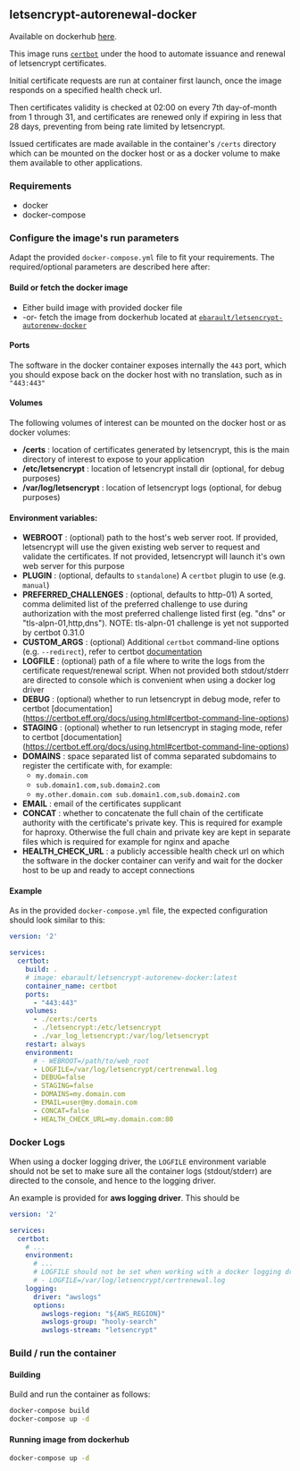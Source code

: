 ## letsencrypt-autorenewal-docker

Available on dockerhub [here]( https://hub.docker.com/r/ebarault/letsencrypt-autorenew-docker).

This image runs [`certbot`](https://certbot.eff.org/) under the hood to automate issuance and renewal of letsencrypt certificates.

Initial certificate requests are run at container first launch, once the image responds on a specified health check url.

Then certificates validity is checked at 02:00 on every 7th day-of-month from 1 through 31, and certificates are renewed only if expiring in less that 28 days, preventing from being rate limited by letsencrypt.

Issued certificates are made available in the container's `/certs` directory which can be mounted on the docker host or as a docker volume to make them available to other applications.

### Requirements

- docker
- docker-compose

### Configure the image's run parameters
 Adapt the provided `docker-compose.yml` file to fit your requirements. The required/optional parameters are described here after:

#### Build or fetch the docker image

- Either build image with provided docker file
- -or- fetch the image from dockerhub located at [`ebarault/letsencrypt-autorenew-docker`](https://hub.docker.com/r/ebarault/letsencrypt-autorenew-docker/tags/)

#### Ports
The software in the docker container exposes internally the `443` port, which you should expose back on the docker host with no translation, such as in `"443:443"`

#### Volumes
The following volumes of interest can be mounted on the docker host or as docker volumes:
- **/certs** : location of certificates generated by letsencrypt, this is the main directory of interest to expose to your application
- **/etc/letsencrypt** : location of letsencrypt install dir (optional, for debug purposes)
- **/var/log/letsencrypt** : location of letsencrypt logs (optional, for debug purposes)


#### Environment variables:
- **WEBROOT** : (optional) path to the host's web server root. If provided, letsencrypt will use the given existing web server to request and validate the certificates. If not provided, letsencrypt will launch it's own web server for this purpose
- **PLUGIN** : (optional, defaults to `standalone`) A `certbot` plugin to use (e.g. `manual`)
- **PREFERRED_CHALLENGES** : (optional, defaults to http-01) A sorted, comma delimited list of the preferred challenge to use during authorization with the most preferred challenge listed first (eg. "dns" or "tls-alpn-01,http,dns"). NOTE: tls-alpn-01 challenge is yet not supported by certbot 0.31.0
- **CUSTOM_ARGS** : (optional) Additional `certbot` command-line options (e.g. `--redirect`), refer to certbot [documentation](https://certbot.eff.org/docs/using.html#certbot-command-line-options)
- **LOGFILE** : (optional) path of a file where to write the logs from the certificate request/renewal script. When not provided both stdout/stderr are directed to console which is convenient when using a docker log driver
- **DEBUG** : (optional) whether to run letsencrypt in debug mode, refer to certbot [documentation] (https://certbot.eff.org/docs/using.html#certbot-command-line-options)
- **STAGING** : (optional) whether to run letsencrypt in staging mode, refer to certbot [documentation] (https://certbot.eff.org/docs/using.html#certbot-command-line-options)
- **DOMAINS** : space separated list of comma separated subdomains to register the certificate with, for example:
  - `my.domain.com`
  - `sub.domain1.com,sub.domain2.com`
  - `my.other.domain.com sub.domain1.com,sub.domain2.com`
- **EMAIL** : email of the certificates supplicant
- **CONCAT** : whether to concatenate the full chain of the certificate authority with the certificate's private key. This is required for example for haproxy. Otherwise the full chain and private key are kept in separate files which is required for example for nginx and apache
- **HEALTH_CHECK_URL** : a publicly accessible health check url on which the software in the docker container can verify and wait for the docker host to be up and ready to accept connections

#### Example
As in the provided `docker-compose.yml` file, the expected configuration should look similar to this:

```yml
version: '2'

services:
  certbot:
    build: .
    # image: ebarault/letsencrypt-autorenew-docker:latest
    container_name: certbot
    ports:
      - "443:443"
    volumes:
      - ./certs:/certs
      - ./letsencrypt:/etc/letsencrypt
      - ./var_log_letsencrypt:/var/log/letsencrypt
    restart: always
    environment:
      # - WEBROOT=/path/to/web_root
      - LOGFILE=/var/log/letsencrypt/certrenewal.log
      - DEBUG=false
      - STAGING=false
      - DOMAINS=my.domain.com
      - EMAIL=user@my.domain.com
      - CONCAT=false
      - HEALTH_CHECK_URL=my.domain.com:80
```

### Docker Logs
When using a docker logging driver, the `LOGFILE` environment variable should not be set to make sure all the container logs (stdout/stderr) are directed to the console, and hence to the logging driver.

An example is provided for **aws logging driver**. This should be
```yml
version: '2'

services:
  certbot:
    # ...
    environment:
      # ...
      # LOGFILE should not be set when working with a docker logging driver
      # - LOGFILE=/var/log/letsencrypt/certrenewal.log
    logging:
      driver: "awslogs"
      options:
        awslogs-region: "${AWS_REGION}"
        awslogs-group: "hooly-search"
        awslogs-stream: "letsencrypt"
```

### Build / run the container

#### Building
Build and run the container as follows:
```sh
docker-compose build
docker-compose up -d
```

#### Running image from dockerhub
```sh
docker-compose up -d
```
